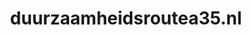 ---
layout: post
title:  "duurzaamheidsroutea35.nl"
internal_url:  "/dutchgov/duurzaamheidsroutea35.nl.html"
subdomains_count: 2
all_subdomains_count: 2
urls_count: 2
ssl_rank: 0
http_rank: 30
url_link: /data/duurzaamheidsroutea35.nl/urls.txt
all_subdomains_link: /data/duurzaamheidsroutea35.nl/all_subdomains.txt
subdomains_link: /data/duurzaamheidsroutea35.nl/subdomains.txt
categories: dutchgov
---